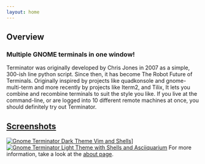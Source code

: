 ```yaml
---
layout: home
---
```


## Overview

### Multiple GNOME terminals in one window!

Terminator was originally developed by Chris Jones in 2007 as a simple, 300-ish line python script.  Since then, it has become The Robot Future of Terminals.  Originally inspired by projects like quadkonsole and gnome-multi-term and more recently by projects like Iterm2, and Tilix, It lets you combine and recombine terminals to suit the style you like.  If you live at the command-line, or are logged into 10 different remote machines at once, you should definitely try out Terminator.


## [Screenshots](#screenshots)
[![Gnome Terminator Dark Theme Vim and Shells](assets/images/terminator-vim-shells-dark-1.png)](assets/images/terminator-vim-shells-dark-1.png)]
[![Gnome Terminator Light Theme with Shells and Asciiquarium](assets/images/terminator-light-man-asquiiquarium.png)](assets/images/terminator-light-man-asquiiquarium.png)
For more information, take a look at the [about page](/about).

